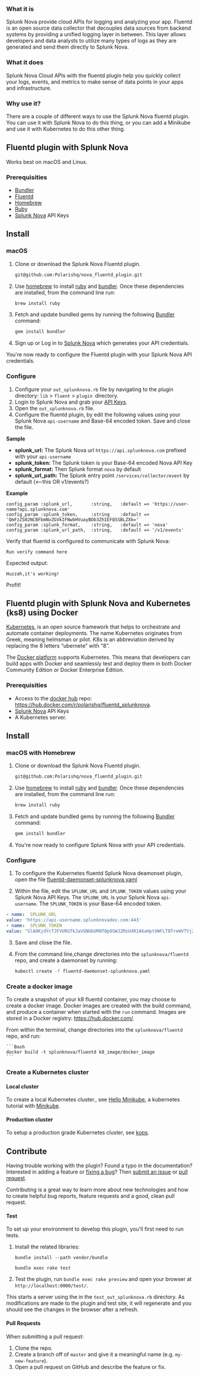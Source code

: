 ### What it is

Splunk Nova provide cloud APIs for logging and analyzing your app. Fluentd is an open source data collector that decouples data sources from backend systems by providing a unified logging layer in between. This layer allows developers and data analysts to utilize many types of logs as they are generated and send them directly to Splunk Nova.

### What it does

Splunk Nova Cloud APIs with the fluentd plugin help you quickly collect your logs, events, and metrics to make sense of data points in your apps and infrastructure.

### Why use it?

There are a couple of different ways to use the Splunk Nova fluentd plugin. You can use it with Splunk Nova to do this thing, or you can add a Minikube and use it with Kubernetes to do this other thing.

## Fluentd plugin with Splunk Nova

Works best on macOS and Linux.

### Prerequisities

-   [Bundler]
-   [Fluentd]
-   [Homebrew]
-   [Ruby]
-   [Splunk Nova][nova] API Keys

## Install

### macOS

1. Clone or download the Splunk Nova Fluentd plugin.
    ```bash
    git@github.com:Polarishq/nova_fluentd_plugin.git
    ```
2. Use [homebrew] to install [ruby] and [bundler]. Once these dependencies are installed, from the command line run:

   ```bash
   brew install ruby
   ```
3. Fetch and update bundled gems by running the following [Bundler](http://bundler.io/) command:
   ```bash
   gem install bundler
   ```
4. Sign up or Log in to [Splunk Nova][nova] which generates your API credentials.

You're now ready to configure the Fluentd plugin with your Splunk Nova API credentials.

### Configure

1. Configure your  `out_splunknova.rb` file by navigating to the plugin directory: `lib` > `fluent` > `plugin `directory.
2. Login to Splunk Nova and grab your [API Keys][apikeys].
3. Open the `out_splunknova.rb` file.
4. Configure the fluentd plugin, by edit the following values using your Splunk Nova `api-username` and Base-64 encoded token. Save and close the file.

**Sample**
* **splunk_url:** The Splunk Nova url `https://api.splunknova.com` prefixed with your `api-username`
* **splunk_token:** The Splunk token is your Base-64 encoded Nova API Key
* **splunk_format:** Then Splunk format `nova` by default
* **splunk_url_path:** The Splunk entry point `/services/collector/event` by default (<--this OR v1/events?)


**Example**
```
config_param :splunk_url,       :string,   :default => 'https://user-name?api.splunknova.com'
config_param :splunk_token,     :string    :default => 'QmFzZS02NCBFbmNvZGVkIFNwbHVuayBOb3ZhIEFQSSBLZXk='
config_param :splunk_format,    :string,   :default => 'nova'
config_param :splunk_url_path,  :string,   :default => '/v1/events'
```

Verify that fluentd is configured to communicate with Splunk Nova:

```
Run verify command here
```

Expected output:

```
Huzzah,it's working!
```

Profit!

## Fluentd plugin with Splunk Nova and Kubernetes (ks8) using Docker

[Kubernetes], is an open source framework that helps to orchestrate and automate container deployments. The name Kubernetes originates from Greek, meaning helmsman or pilot. K8s is an abbreviation derived by replacing the 8 letters “ubernete” with “8”.

The [Docker platform][dockerkub] supports Kubernetes. This means that developers can build apps with Docker and seamlessly test and deploy them in both Docker Community Edition or Docker Enterprise Edition.

### Prerequisities

-   Access to the [docker hub][dhub] repo: https://hub.docker.com/r/polarishq/fluentd_splunknova.
-   [Splunk Nova][nova] API Keys
-   A Kubernetes server.

## Install

### macOS with Homebrew

1. Clone or download the Splunk Nova Fluentd plugin.
    ```bash
    git@github.com:Polarishq/nova_fluentd_plugin.git
    ```
2. Use [homebrew] to install [ruby] and [bundler]. Once these dependencies are installed, from the command line run:

   ```bash
   brew install ruby
   ```
3. Fetch and update bundled gems by running the following [Bundler](http://bundler.io/) command:
   ```bash
   gem install bundler
   ```
4. You're now ready to configure Splunk Nova with your API credentials.


### Configure

1.  To configure the Kubernetes fluentd Splunk Nova deamonset plugin, open the file [fluentd-daemonset-splunknova.yaml](k8_image/fluentd-daemonset-splunknova.yaml)

2. Within the file, edit the `SPLUNK_URL` and `SPLUNK_TOKEN` values using your Splunk Nova API Keys. The `SPLUNK_URL` is your Splunk Nova `api-username`. The `SPLUNK_TOKEN` is your Base-64 encoded token.

  ```yaml
  - name:  SPLUNK_URL
  value: 'https://api-username.splunknovadev.com:443'
  - name:  SPLUNK_TOKEN
  value: "SlA0KjdYcTJFVURGTkJaVGNUbURNT0pOSWJ2MzU4R1A6aHptUWFLT0TreWVTVjZyV3ZkdXdzWlhkVzBEdzgycDMxLVZDOTNkZG5ncDN2T1ZNaTY2bmN3NXdzak1LcGpWSa=="
  ```

3. Save and close the file.

4. From the command line,change directories into the   `splunknova/fluentd` repo, and create a daemonset by running:

    ```Bash
    kubectl create -f fluentd-daemonset-splunknova.yaml
    ```

### Create a docker image

To create a snapshot of your k8 fluentd container, you may choose to create a docker image. Docker images are created with the build command, and produce a container when started with the `run` command. Images are stored in a Docker registry: https://hub.docker.com/.

From within the terminal, change directories into the   `splunknova/fluentd` repo, and run:

    ```Bash
    docker build -t splunknova/fluentd k8_image/docker_image
    ```

### Create a Kubernetes cluster

#### Local cluster

To create a local Kubernetes cluster., see [Hello Minikube][hello], a kubernetes tutorial with [Minikube].

#### Production cluster

To setup a production grade Kubernetes cluster, see [kops].

## Contribute

Having trouble working with the plugin? Found a typo in the documentation? Interested in adding a feature or [fixing a bug](https://github.com/splunknova/fluentd/issues)? Then [submit an issue](https://github.com/https://github.com/splunknova/fluentd/issues/new) or [pull request](https://help.github.com/articles/using-pull-requests/).

Contributing is a great way to learn more about new technologies and how to create helpful bug reports, feature requests and a good, clean pull request.

#### Test

To set up your environment to develop this plugin, you'll first need to run tests.

1. Install the related libraries:

   ```
   bundle install --path vendor/bundle
   ```
   ```
   bundle exec rake test
   ```

2. Test the plugin, run `bundle exec rake preview` and open your browser at `http://localhost:0000/test/`.

This starts a server using the in the `test_out_splunknova.rb` directory. As modifications are made to the plugin and test site, it will regenerate and you should see the changes in the browser after a refresh.

#### Pull Requests

When submitting a pull request:

1. Clone the repo.
2. Create a branch off of `master` and give it a meaningful name (e.g. `my-new-feature`).
3. Open a pull request on GitHub and describe the feature or fix.

[apikeys]: https://www.splunknova.com/apikeys
[bundler]: http://bundler.io/
[dhub]: https://hub.docker.com/
[dockerkub]: https://www.docker.com/kubernetes
[fluentd]: https://www.fluentd.org/
[hello]: https://kubernetes.io/docs/tutorials/stateless-application/hello-minikube/
[homebrew]: https://brew.sh/
[kops]: https://github.com/kubernetes/kops
[kubernetes]: https://kubernetes.io/
[minikube]: https://kubernetes.io/docs/getting-started-guides/minikube/
[nova]: https://www.splunknova.com/
[ruby]: https://www.ruby-lang.org/en/downloads/
